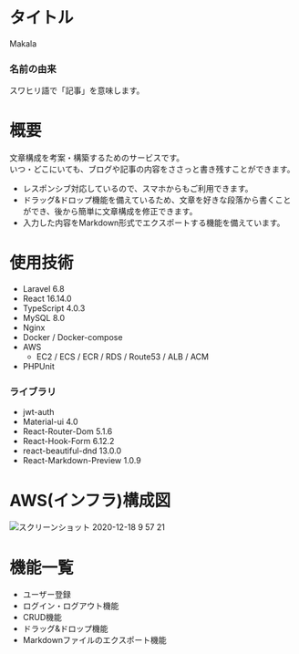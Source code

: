# タイトル
Makala

### 名前の由来
スワヒリ語で「記事」を意味します。

# 概要
文章構成を考案・構築するためのサービスです。<br>
いつ・どこにいても、ブログや記事の内容をささっと書き残すことができます。

- レスポンシブ対応しているので、スマホからもご利用できます。
- ドラッグ&ドロップ機能を備えているため、文章を好きな段落から書くことができ、後から簡単に文章構成を修正できます。
- 入力した内容をMarkdown形式でエクスポートする機能を備えています。

# 使用技術
- Laravel 6.8
- React 16.14.0
- TypeScript 4.0.3
- MySQL 8.0
- Nginx
- Docker / Docker-compose
- AWS
  - EC2 / ECS / ECR / RDS / Route53 / ALB / ACM
- PHPUnit

### ライブラリ
- jwt-auth
- Material-ui 4.0
- React-Router-Dom 5.1.6
- React-Hook-Form 6.12.2
- react-beautiful-dnd 13.0.0
- React-Markdown-Preview 1.0.9

# AWS(インフラ)構成図
![スクリーンショット 2020-12-18 9 57 21](https://user-images.githubusercontent.com/62602802/102566185-54109b00-4122-11eb-8f0d-2ff1634e3d0e.png)


# 機能一覧
- ユーザー登録
- ログイン・ログアウト機能
- CRUD機能
- ドラッグ&ドロップ機能
- Markdownファイルのエクスポート機能